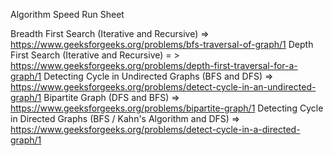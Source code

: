 Algorithm Speed Run Sheet


Breadth First Search (Iterative and Recursive) => https://www.geeksforgeeks.org/problems/bfs-traversal-of-graph/1
Depth First Search (Iterative and Recursive) = > https://www.geeksforgeeks.org/problems/depth-first-traversal-for-a-graph/1
Detecting Cycle in Undirected Graphs (BFS and DFS) => https://www.geeksforgeeks.org/problems/detect-cycle-in-an-undirected-graph/1 
Bipartite Graph (DFS and BFS) => https://www.geeksforgeeks.org/problems/bipartite-graph/1
Detecting Cycle in Directed Graphs (BFS / Kahn's Algorithm and DFS) => https://www.geeksforgeeks.org/problems/detect-cycle-in-a-directed-graph/1
